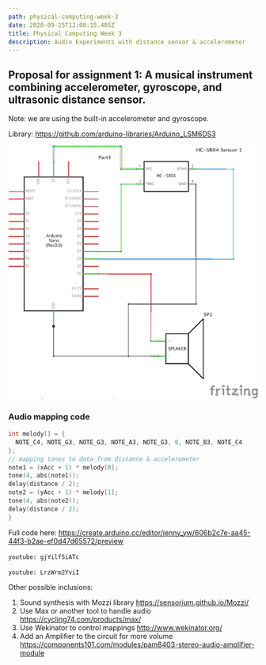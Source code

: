 ```yaml
---
path: physical-computing-week-3
date: 2020-09-25T12:08:15.405Z
title: Physical Computing Week 3
description: Audio Experiments with distance sensor & accelerometer
---
```

## Proposal for assignment 1: A musical instrument combining accelerometer, gyroscope, and ultrasonic distance sensor.

Note: we are using the built-in accelerometer and gyroscope.

Library: <https://github.com/arduino-libraries/Arduino_LSM6DS3>

![Schematic of distance sensor and speaker](../assets/project-1.png "Project 1 Schematic")

### Audio mapping code
```c
int melody[] = {
  NOTE_C4, NOTE_G3, NOTE_G3, NOTE_A3, NOTE_G3, 0, NOTE_B3, NOTE_C4
};
// mapping tones to data from distance & accelerometer
note1 = (xAcc + 1) * melody[0];
tone(4, abs(note1));
delay(distance / 2);
note2 = (yAcc + 1) * melody[1];
tone(4, abs(note2));
delay(distance / 2);
}
```
Full code here: <https://create.arduino.cc/editor/jenny_yw/606b2c7e-aa45-44f3-b2ae-ef0d47d65572/preview>

`youtube: gjYilf5iATc`

`youtube: LrzWrm2YviI`

Other possible inclusions: 

1. Sound synthesis with Mozzi library <https://sensorium.github.io/Mozzi/>
2. Use Max or another tool to handle audio <https://cycling74.com/products/max/>
3. Use Wekinator to control mappings <http://www.wekinator.org/>
4. Add an Amplifier to the circuit for more volume <https://components101.com/modules/pam8403-stereo-audio-amplifier-module>